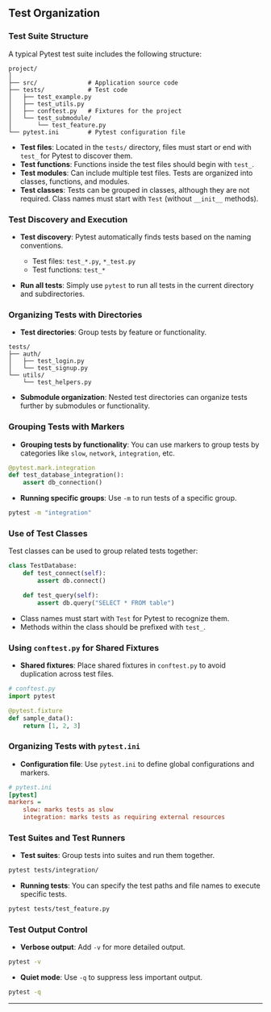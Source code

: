 ## Test Organization

### Test Suite Structure

A typical Pytest test suite includes the following structure:

```
project/
│
├── src/              # Application source code
├── tests/            # Test code
│   ├── test_example.py
│   ├── test_utils.py
│   ├── conftest.py   # Fixtures for the project
│   └── test_submodule/
│       └── test_feature.py
└── pytest.ini        # Pytest configuration file
```

* **Test files**: Located in the `tests/` directory, files must start or end with `test_` for Pytest to discover them.
* **Test functions**: Functions inside the test files should begin with `test_`.
* **Test modules**: Can include multiple test files. Tests are organized into classes, functions, and modules.
* **Test classes**: Tests can be grouped in classes, although they are not required. Class names must start with `Test` (without `__init__` methods).

### Test Discovery and Execution

* **Test discovery**: Pytest automatically finds tests based on the naming conventions.

  * Test files: `test_*.py`, `*_test.py`
  * Test functions: `test_*`
* **Run all tests**: Simply use `pytest` to run all tests in the current directory and subdirectories.

### Organizing Tests with Directories

* **Test directories**: Group tests by feature or functionality.

```plaintext
tests/
├── auth/
│   ├── test_login.py
│   └── test_signup.py
└── utils/
    └── test_helpers.py
```

* **Submodule organization**: Nested test directories can organize tests further by submodules or functionality.

### Grouping Tests with Markers

* **Grouping tests by functionality**: You can use markers to group tests by categories like `slow`, `network`, `integration`, etc.

```python
@pytest.mark.integration
def test_database_integration():
    assert db_connection()
```

* **Running specific groups**: Use `-m` to run tests of a specific group.

```bash
pytest -m "integration"
```

### Use of Test Classes

Test classes can be used to group related tests together:

```python
class TestDatabase:
    def test_connect(self):
        assert db.connect()

    def test_query(self):
        assert db.query("SELECT * FROM table")
```

* Class names must start with `Test` for Pytest to recognize them.
* Methods within the class should be prefixed with `test_`.

### Using `conftest.py` for Shared Fixtures

* **Shared fixtures**: Place shared fixtures in `conftest.py` to avoid duplication across test files.

```python
# conftest.py
import pytest

@pytest.fixture
def sample_data():
    return [1, 2, 3]
```

### Organizing Tests with `pytest.ini`

* **Configuration file**: Use `pytest.ini` to define global configurations and markers.

```ini
# pytest.ini
[pytest]
markers =
    slow: marks tests as slow
    integration: marks tests as requiring external resources
```

### Test Suites and Test Runners

* **Test suites**: Group tests into suites and run them together.

```bash
pytest tests/integration/
```

* **Running tests**: You can specify the test paths and file names to execute specific tests.

```bash
pytest tests/test_feature.py
```

### Test Output Control

* **Verbose output**: Add `-v` for more detailed output.

```bash
pytest -v
```

* **Quiet mode**: Use `-q` to suppress less important output.

```bash
pytest -q
```

---